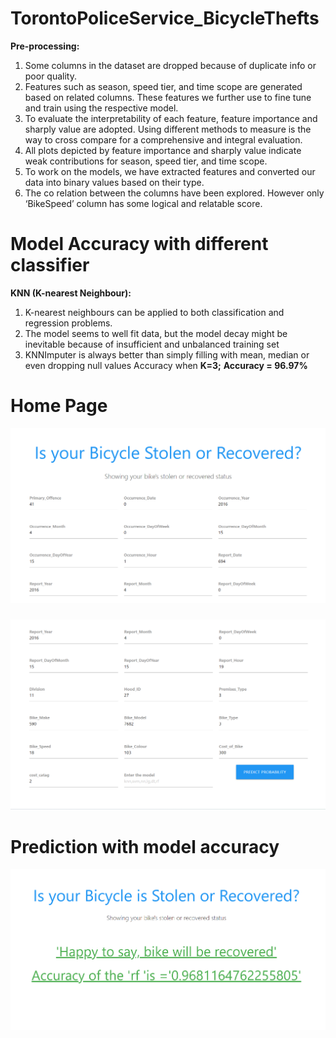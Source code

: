 # TorontoPoliceService_BicycleThefts
**Pre-processing:**
1) Some columns in the dataset are dropped because of duplicate info or poor quality.
2) Features such as season, speed tier, and time scope are generated based on related columns.  These features we further use to fine tune and train using the respective model.
3) To evaluate the interpretability of each feature, feature importance and sharply value are adopted. Using different methods to measure is the way to cross compare for a comprehensive and integral evaluation.
4) All plots depicted by feature importance and sharply value indicate weak contributions for season, speed tier, and time scope.
5) To work on the models, we have extracted features and converted our data into binary values based on their type.
6) The co relation between the columns have been explored. However only ‘BikeSpeed’ column has some logical and relatable score. 

# Model Accuracy with different classifier

**KNN (K-nearest Neighbour):**				
1) K-nearest neighbours can be applied to both classification and regression problems.
2) The model seems to well fit data, but the model decay might be inevitable because of insufficient and unbalanced training set
3) KNNImputer is always better than simply filling with mean, median or even dropping null values
Accuracy when **K=3;**
**Accuracy = 96.97%**




# Home Page
![Screenshot](ss/ss0.png)
### 
![Screenshot](ss/ss2.png)
# Prediction with model accuracy
![Screenshot](ss/ss1.png)
